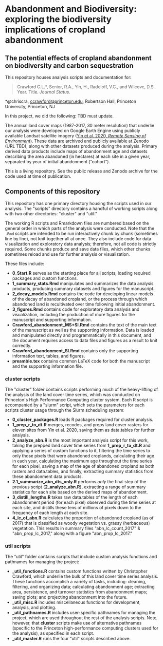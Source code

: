 # Abandonment and Biodiversity: exploring the biodiversity implications of cropland abandonment
## The potential effects of cropland abandonment on biodiversity and carbon sequestration

This repository houses analysis scripts and documentation for:

> Crawford C.L.\*, Senior, R.A., Yin, H., Radeloff, V.C., and Wilcove, D.S. Year. Title. *Journal Status.*

\*@chriscra, ccrawford@princeton.edu, Robertson Hall, Princeton University, Princeton, NJ

In this project, we did the following: TBD must update.


The annual land cover maps (1987-2017, 30 meter resolution) that underlie our analysis were developed on Google Earth Engine using publicly available Landsat satellite imagery ([Yin et al. 2020, *Remote Sensing of Environment*](https://doi.org/10.1016/j.rse.2020.111873)).
These data are archived and publicly available at Zenodo (URL TBD), along with other datasets produced during the analysis.
Primary derived data products include maps of abandonment age and datasets describing the area abandoned (in hectares) at each site in a given year, separated by year of initial abandonment ("cohort"). 

This is a living repository. See the public release and Zenodo archive for the code used at time of publication. 

## Components of this repository

This repository has one primary directory housing the scripts used in our analysis.
The "scripts" directory contains a handful of working scripts along with two other directories: "cluster" and "util." 

The working R scripts and Rmarkdown files are numbered based on the general order in which parts of the analysis were conducted. 
Note that the `.Rmd` scripts are intended to be run interactively chunk by chunk (sometimes line by line), not knit together all at once. 
They also include code for data visualization and exploratory data analysis; therefore, not all code is strictly required. 
Some chunks produce and save data files, which other chunks sometimes reload and use for further analysis or visualization.

These files include:

- **0_Start.R** serves as the starting place for all scripts, loading required packages and custom functions.
- **1_summary_stats.Rmd** manipulates and summarizes the data analysis products, producing summary datasets and figures for the manuscript.
- **2_decay_models.Rmd** contains the code for developing linear models of the decay of abandoned cropland, or the process through which abandoned land is recultivated over time following initial abandonment.
- **3_figures.Rmd** contains code for exploratory data analysis and visualization, including the production of more figures for the manuscript and supporting information.
- **Crawford_abandonment_MS+SI.Rmd** contains the text of the main text of the manuscript as well as the supporting information. Data is loaded and manipulated directly and programmatically in this document, and the document requires access to data files and figures as a result to knit correctly.
- **Crawford_abandonment_SI.Rmd** contains only the supporting information text, tables, and figures.
- **preamble.tex** contains common LaTeX code for both the manuscript and the supporting information file.


### cluster scripts

The "cluster" folder contains scripts performing much of the heavy-lifting of the analysis of the land cover time series, which was conducted on Princeton's High Performance Computing cluster system. 
Each R script is accompanied by a "slurm" script, which sets the parameters for each scripts cluster usage through the Slurm scheduling system:

- **0_cluster_packages.R** loads R packages required for cluster analysis.
- **1_prep_r_to_dt.R** merges, recodes, and preps land cover rasters for eleven sites from Yin et al. 2020, saving them as data.tables for further analysis.
- **2_analyze_abn.R** is the most important analysis script for this work, taking the prepped land cover time series from **1_prep_r_to_dt.R** and applying a series of custom functions to it, filtering the time series to only those pixels that were abandoned croplands, calculating their age in each year, calculating the maximum age throughout the time series for each pixel, saving a map of the age of abandoned cropland as both rasters and data.tables, and finally, extracting summary statistics from these abandonment data products.
- **2.1_summarize_abn_dts_only.R** performs *only* the final step of the previous script (**2_analyze_abn.R**), extracting a range of summary statistics for each site based on the derived maps of abandonment.
- **3_distill_lengths.R** takes raw data.tables of the length of each abandonment period (for each pixel) observed during the time series at each site, and distills these tens of millions of pixels down to the frequency of each length at each site. 
- **4_lc_of_abn.R** calculates the proportion of abandoned cropland (as of 2017) that is classified as woody vegetation vs. grassy (herbaceous) vegetation. This results in summary files "abn_lc_count_2017" & "abn_prop_lc_2017," along with a figure "abn_prop_lc_2017."


### util scripts

The "util" folder contains scripts that include custom analysis functions and pathnames for managing the project:

- **_util_functions.R** contains custom functions written by Christopher Crawford, which underlie the bulk of this land cover time series analysis. These functions accomplish a variety of tasks, including: cleaning, filtering, and organizing data; calculating abandonment age; extracting area, persistence, and turnover statistics from abandonment maps; saving plots; and projecting abandonment into the future.
- **_util_misc.R** includes miscellaneous functions for development, analysis, and plotting.
- **_util_pathnames.R** includes user-specific pathnames for managing the project, which are used throughout the rest of the analysis scripts. Note, however, that **cluster** scripts make use of alternative pathnames (specific to the Princeton high-performance computing clusters used for the analysis), as specified in each script.
- **_util_master.R** runs the four "util" scripts described above.
